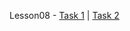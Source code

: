 Lesson08 - [Task 1](https://nazarbuzyl.github.io/1-front-end/students/buzyl_nazar/homework07-lesson-9/task-1/index.html) | [Task 2](https://nazarbuzyl.github.io/1-front-end/students/buzyl_nazar/homework07-lesson-9/task-1/index.html)
